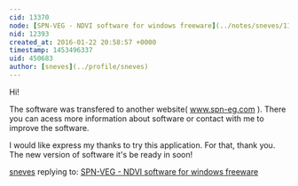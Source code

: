 ```yaml
---
cid: 13370
node: [SPN-VEG - NDVI software for windows freeware](../notes/sneves/11-10-2015/spn-veg-ndvi-software-for-windows-freeware)
nid: 12393
created_at: 2016-01-22 20:58:57 +0000
timestamp: 1453496337
uid: 450683
author: [sneves](../profile/sneves)
---
```


Hi!

The software was transfered to another website( www.spn-eg.com ).
There you can acess more information about software or contact with me to improve the software.

I would like express my thanks to try this application. For that, thank you.
The new version of software it's be ready in soon!
  
 

[sneves](../profile/sneves) replying to: [SPN-VEG - NDVI software for windows freeware](../notes/sneves/11-10-2015/spn-veg-ndvi-software-for-windows-freeware)


